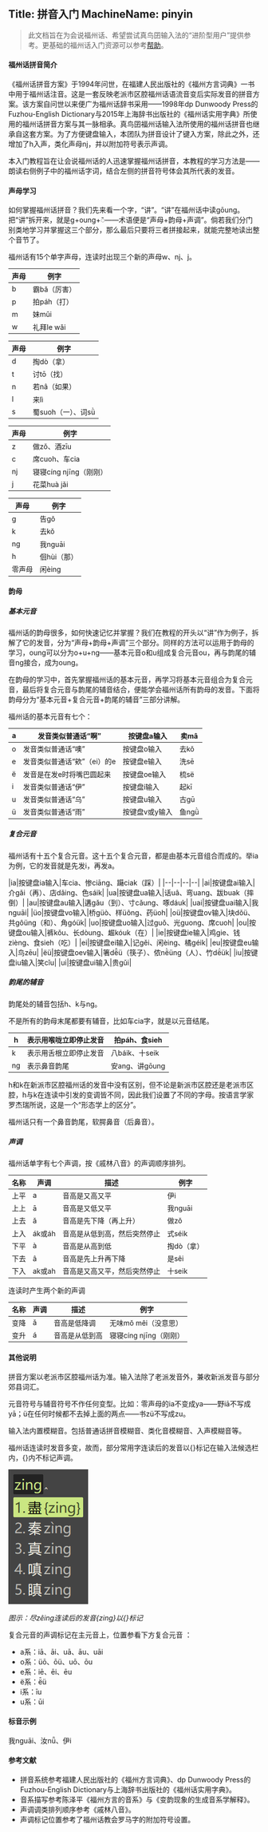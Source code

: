 Title: 拼音入门
MachineName: pinyin
---

> 此文档旨在为会说福州话、希望尝试真鸟囝输入法的“进阶型用户”提供参考。更基础的福州话入门资源可以参考[帮助](/help)。

#### 福州话拼音简介
《福州话拼音方案》于1994年问世，在福建人民出版社的《福州方言词典》一书中用于福州话注音。这是一套反映老派市区腔福州话语流音变后实际发音的拼音方案。该方案自问世以来便广为福州话辞书采用——1998年dp Dunwoody Press的Fuzhou-English Dictionary与2015年上海辞书出版社的《福州话实用字典》所使用的福州话拼音方案与其一脉相承。真鸟囝福州话输入法所使用的福州话拼音也继承自这套方案。为了方便键盘输入，本团队为拼音设计了键入方案，除此之外，还增加了h入声，类化声母nj，并以附加符号表示声调。

本入门教程旨在让会说福州话的人迅速掌握福州话拼音，本教程的学习方法是——朗读右侧例子中的福州话字词，结合左侧的拼音符号体会其所代表的发音。

#### 声母学习
如何掌握福州话拼音？我们先来看一个字，“讲”。“讲”在福州话中读gōung。把“讲”拆开来，就是g+oung+◌̄——术语便是“声母+韵母+声调”。倘若我们分门别类地学习并掌握这三个部分，那么最后只要将三者拼接起来，就能完整地读出整个音节了。

福州话有15个单字声母，连读时出现三个新的声母w、nj、j。

|声母	|例字	|
|---|---|
|b  |霸bǎ（厉害）|
|p  |拍páh（打） |
|m   |妹mǔi  |
|w  | 礼拜le wǎi|

|声母	|例字	|
|---|---|
|d|掏dò（拿）|
|t|讨tō（找）|
|n|若nâ（如果）|
|l|来lì|
|s|蜀suoh（一）、词sǜ|

|声母	|例字	|
|---|---|
|z|做zǒ、酒zīu|
|c|席cuoh、车cia|
|nj|寝寝cíng njīng（刚刚）|
|j|花菜huà jǎi|

|声母	|例字	|
|---|---|
|g|告gǒ|
|k|去kǒ|
|ng|我nguāi|
|h|佪hùi（那）|
|零声母|闲èing|

#### 韵母 
##### 基本元音
福州话的韵母很多，如何快速记忆并掌握？我们在教程的开头以“讲”作为例子，拆解了它的发音，分为“声母+韵母+声调”三个部分。同样的方法可以运用于韵母的学习，oung可以分为o+u+ng——基本元音o和u组成复合元音ou，再与韵尾的辅音ng接合，成为oung。

在韵母的学习中，首先掌握福州话的基本元音，再学习将基本元音组合为复合元音，最后将复合元音与韵尾的辅音结合，便能学会福州话所有韵母的发音。下面将韵母分为“基本元音+复合元音+韵尾的辅音”三部分讲解。

福州话的基本元音有七个：

|a|发音类似普通话“啊”|按键盘a输入|卖mâ|
|--|--|--|--|
|o|发音类似普通话“噢”|按键盘o输入|去kǒ|
|e|发音类似普通话“欸”（ei）的e|按键盘e输入|洗sē|
|ë|发音是在发e时将嘴巴圆起来|按键盘oe输入|梳së|
|i|发音类似普通话“伊”|按键盘i输入|起kī|
|u|发音类似普通话“乌”|按键盘u输入|古gū|
|ü|发音类似普通话“雨”|按键盘v或y输入|鱼ngǜ|


##### 复合元音
福州话有十五个复合元音。这十五个复合元音，都是由基本元音组合而成的。举ia为例，它的发音就是先发i，再发a。

|ia|按键盘ia输入|车cia、惨ciāng、躤ciak（踩）|
|--|--|--|--|
|ai|按键盘ai输入|介gǎi（再）、店dǎing、色sáik|
|ua|按键盘ua输入|话uâ、弯uang、跋buak（摔倒）|
|au|按键盘au输入|遘gǎu（到）、寸cǎung、啄dáuk|
|uai|按键盘uai输入|我nguāi|
|üo|按键盘vo输入|桥güò、样üông、药üoh|
|oü|按键盘ov输入|块dǒü、共gôüng（和）、角góük|
|uo|按键盘uo输入|过guǒ、光guong、席cuoh|
|ou|按键盘ou输入|裤kǒu、长dòung、䞷kóuk（在）|
|ie|按键盘ie输入|鸡gie、钱zièng、食sieh（吃）|
|ei|按键盘ei输入|记gěi、闲èing、橘géik|
|eu|按键盘eu输入|鸟zēu|
|ëü|按键盘oev输入|箸dë̂ü（筷子）、侬në̀üng（人）、竹dë́ük|
|iu|按键盘iu输入|笑cǐu|
|ui|按键盘ui输入|贵gǔi|

##### 韵尾的辅音
韵尾处的辅音包括h、k与ng。

不是所有的韵母末尾都要有辅音，比如车cia字，就是以元音结尾。

|h|表示用喉咙立即停止发音|拍páh、食sieh|
|--|---|---|
|k|表示用舌根立即停止发音|八báik、十seik|
|ng|表示鼻音韵尾|安ang、讲gōung|

h和k在新派市区腔福州话的发音中没有区别，但不论是新派市区腔还是老派市区腔，h与k在连读中引发的变调皆不同，因此我们设置了不同的字母。按语言学家罗杰瑞所说，这是一个“形态学上的区分”。

福州话只有一个鼻音韵尾，软腭鼻音（后鼻音）。

##### 声调
福州话单字有七个声调，按《戚林八音》的声调顺序排列。

|名称|声调|描述|例字|
|--|--|--|--|
|上平|a|音高是又高又平|伊i|
|上上|ā|音高是又低又平|我nguāi|
|上去|ǎ|音高是先下降（再上升）|做zǒ|
|上入|ák或áh|音高是从低到高，然后突然停止|式séik|
|下平|à|音高是从高到低|掏dò（拿）|
|下去|â|音高是先上升再下降|是sêi|
|下入|ak或ah|音高是又高又平，然后突然停止|十seik|

连读时产生两个新的声调

|名称|声调|描述|例字|
|--|--|--|--|
|变降|ǎ|音高是低降调|无味mǒ mêi（没意思）|
|变升|á|音高是从低到高|寝寝cíng njīng（刚刚）|

#### 其他说明

拼音方案以老派市区腔福州话为准。输入法除了老派发音外，兼收新派发音与部分郊县词汇。

元音符号与辅音符号不作任何变型。比如：零声母的ia不变成ya——野iā不写成yā；ü在任何时候都不去掉上面的两点——书zü不写成zu。

输入法内置模糊音。包括普通话拼音模糊音、类化音模糊音、入声模糊音等。

福州话连读时发音多变，故而，部分常用字连读后的发音以{}标记在输入法候选栏内，{}内不标记声调。

![](/assets/images/zeing-sandhi-tone.png)

_图示：尽zêing连读后的发音{zing}以{}标记_

复合元音的声调标记在主元音上，位置参看下方复合元音 ：
* a系：iā、āi、uā、āu、uāi
* o系：üō、ōü、uō、ōu
* e系：iē、ēi、ēu
* ë系：ë̄ü
* i系：īu
* u系：ūi

#### 标音示例
我nguāi、汝nǖ、伊i

#### 参考文献

* 拼音系统参考福建人民出版社的《福州方言词典》、dp Dunwoody Press的Fuzhou-English Dictionary与上海辞书出版社的《福州话实用字典》。
* 音系描写参考陈泽平《福州方言的音系》与《变韵现象的生成音系学解释》。
* 声调调类排列顺序参考《戚林八音》。
* 声调标记位置参考了福州话教会罗马字的附加符号设置。
